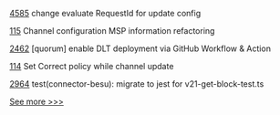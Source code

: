 
[4585](https://github.com/hyperledger/fabric/pull/4585) change evaluate RequestId for update config

[115](https://github.com/hyperledger-labs/hlf-connector/pull/115) Channel configuration MSP information refactoring

[2462](https://github.com/hyperledger/bevel/pull/2462) [quorum] enable DLT deployment via GitHub Workflow & Action

[114](https://github.com/hyperledger-labs/hlf-connector/pull/114) Set Correct policy while channel update

[2964](https://github.com/hyperledger/cacti/pull/2964) test(connector-besu): migrate to jest for v21-get-block-test.ts


[See more >>>](https://start-here.hyperledger.org/pull-requests)
